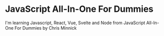 # JavaScript All-In-One For Dummies

I'm learning Javascript, React, Vue, Svelte and Node
from JavaScript All-In-One For Dummies by Chris Minnick
